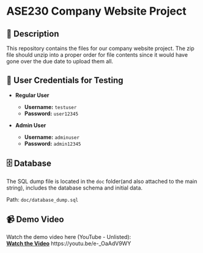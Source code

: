 # ASE230 Company Website Project

## 📄 Description
This repository contains the files for our company website project. 
The zip file should unzip into a proper order for file contents since it would have gone over the due date to upload them all.

## 🔑 User Credentials for Testing

- **Regular User**
  - **Username:** `testuser`
  - **Password:** `user12345`

- **Admin User**
  - **Username:** `adminuser`
  - **Password:** `admin12345`

## 🗄️ Database

The SQL dump file is located in the `doc` folder(and also attached to the main string), includes the database schema and initial data.

Path: `doc/database_dump.sql`

## 📹 Demo Video

Watch the demo video here (YouTube - Unlisted):  
[**Watch the Video**]([https://youtu.be/YourUnlistedVideoID](https://youtu.be/e-_OaAdV9WY))
https://youtu.be/e-_OaAdV9WY

